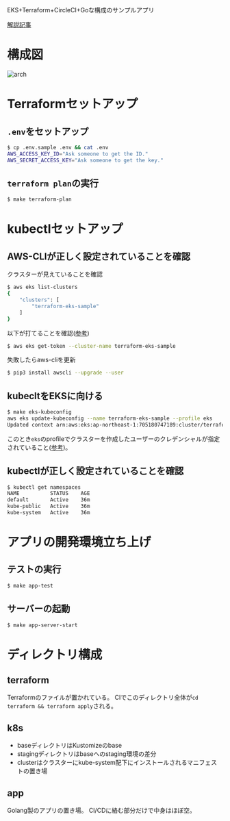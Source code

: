 EKS+Terraform+CircleCI+Goな構成のサンプルアプリ

[解説記事](TODO)

# 構成図

![arch](https://user-images.githubusercontent.com/11193139/62423067-79506500-b6f7-11e9-9ef5-fd5ac7a86e44.png)


# Terraformセットアップ

## `.env`をセットアップ

```sh
$ cp .env.sample .env && cat .env
AWS_ACCESS_KEY_ID="Ask someone to get the ID."
AWS_SECRET_ACCESS_KEY="Ask someone to get the key."
```

## `terraform plan`の実行

```sh
$ make terraform-plan
```

# kubectlセットアップ

## AWS-CLIが正しく設定されていることを確認

クラスターが見えていることを確認

```sh
$ aws eks list-clusters
{
    "clusters": [
        "terraform-eks-sample"
    ]
}
```

以下が打てることを確認([参考](https://docs.aws.amazon.com/eks/latest/userguide/managing-auth.html))

```sh
$ aws eks get-token --cluster-name terraform-eks-sample
```

失敗したらaws-cliを更新

```sh
$ pip3 install awscli --upgrade --user
```

## kubecltをEKSに向ける

```sh
$ make eks-kubeconfig
aws eks update-kubeconfig --name terraform-eks-sample --profile eks
Updated context arn:aws:eks:ap-northeast-1:705180747189:cluster/terraform-eks-sample in /Users/hogehoge/.kube/config
```

このとき`eks`のprofileでクラスターを作成したユーザーのクレデンシャルが指定されていること([参考](https://docs.aws.amazon.com/eks/latest/userguide/troubleshooting.html#unauthorized))。

## kubectlが正しく設定されていることを確認

```sh
$ kubectl get namespaces
NAME          STATUS    AGE
default       Active    36m
kube-public   Active    36m
kube-system   Active    36m
```

# アプリの開発環境立ち上げ

## テストの実行

```sh
$ make app-test
```

## サーバーの起動
```sh
$ make app-server-start
```

# ディレクトリ構成

## terraform

Terraformのファイルが置かれている。
CIでこのディレクトリ全体が`cd terraform && terraform apply`される。

## k8s

- baseディレクトリはKustomizeのbase
- stagingディレクトリはbaseへのstaging環境の差分
- clusterはクラスターにkube-system配下にインストールされるマニフェストの置き場

## app
Golang製のアプリの置き場。
CI/CDに絡む部分だけで中身はほぼ空。

